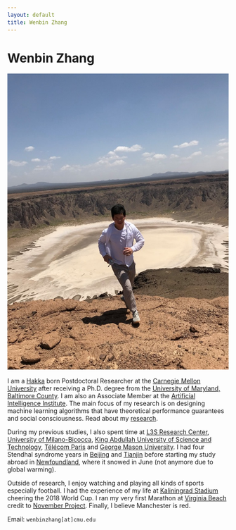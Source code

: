 ```yaml
---
layout: default
title: Wenbin Zhang 
---
```

	
	
# Wenbin Zhang #

<img src="img/taif.jpg" alt="Photo" class="leftside_image">

<!--| 张雯斌-->
<!--I recently defended my Ph.D. dissertation at the [University of Maryland, Baltimore County](https://www.umbc.edu/). The main focus of my research is on designing machine learning algorithms that have theoretical performance guarantees and social consciousness. Read about my [research](/research).-->

I am a [Hakka](https://en.wikipedia.org/wiki/Hakka_people) born Postdoctoral Researcher at the [Carnegie Mellon University](https://www.cmu.edu/) after receiving a Ph.D. degree from the [University of Maryland, Baltimore County](https://www.umbc.edu/). I am also an Associate Member at the [Artificial Intelligence Institute](https://ai.waikato.ac.nz/). The main focus of my research is on designing machine learning algorithms that have theoretical performance guarantees and social consciousness. Read about my [research](/research).


During my previous studies, I also spent time at [L3S Research Center](https://www.l3s.de/de), [University of Milano-Bicocca](https://www.unimib.it/), [King Abdullah University of Science and Technology](https://www.kaust.edu.sa/en), [Télécom Paris](https://dig.telecom-paristech.fr/blog/) and [George Mason University](https://www2.gmu.edu/). I had four Stendhal syndrome years in [Beijing](https://www.google.com/maps/@39.9553424,116.3162938,17z?hl=en&authuser=0) and [Tianjin](https://www.google.com/maps/@39.1099492,117.2091143,18z?hl=en&authuser=0) before starting my study abroad in [Newfoundland](https://www.google.com/maps/@47.5730776,-52.7360975,16z?hl=en&authuser=0), where it snowed in June (not anymore due to global warming). 

Outside of research, I enjoy watching and playing all kinds of sports especially football. I had the experience of my life at [Kaliningrad Stadium](https://en.wikipedia.org/wiki/Kaliningrad_Stadium) cheering the 2018 World Cup. I ran my very first Marathon at [Virginia Beach](https://www.shamrockmarathon.com/) credit to [November Project](https://november-project.com/baltimore-md/). Finally, I believe Manchester is red.

		
Email: `wenbinzhang[at]cmu.edu`



